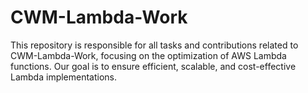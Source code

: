 # CWM-Lambda-Work
This repository is responsible for all tasks and contributions related to CWM-Lambda-Work, focusing on the optimization of AWS Lambda functions. Our goal is to ensure efficient, scalable, and cost-effective Lambda implementations.
